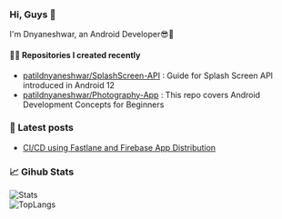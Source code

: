 ### Hi, Guys 👋 

I'm Dnyaneshwar, an Android Developer😎📱

#### 👨‍💻 Repositories I created recently
- [patildnyaneshwar/SplashScreen-API](https://github.com/patildnyaneshwar/SplashScreen) : Guide for Splash Screen API introduced in Android 12
- [patildnyaneshwar/Photography-App](https://github.com/patildnyaneshwar/StudyProject/tree/load-photos) : This repo covers Android Development Concepts for Beginners

### 📄 Latest posts
- [CI/CD using Fastlane and Firebase App Distribution](https://gist.github.com/patildnyaneshwar/12ba882d7613cf2fb1b66e3ccb5f246f)

### 📈 Gihub Stats

![Stats](https://github-readme-stats.vercel.app/api?username=patildnyaneshwar&show_icons=true&theme=chartreuse-dark)     
![TopLangs](https://github-readme-stats.vercel.app/api/top-langs?username=patildnyaneshwar&layout=compact&show_icons=true&theme=chartreuse-dark)

<!---
patildnyaneshwar/patildnyaneshwar is a ✨ special ✨ repository because its `README.md` (this file) appears on your GitHub profile.
You can click the Preview link to take a look at your changes.
--->
